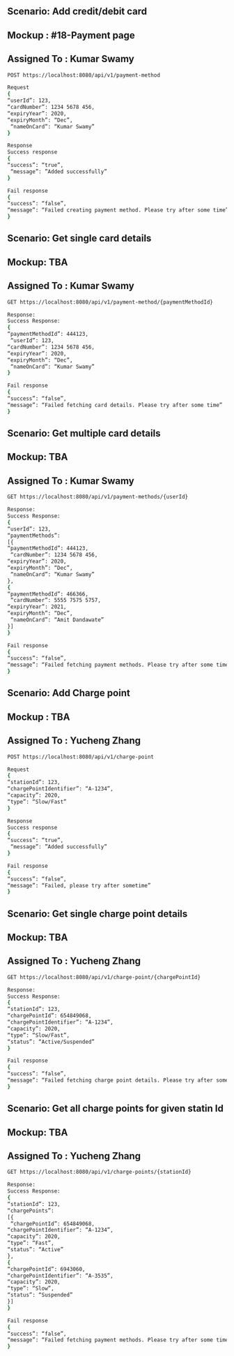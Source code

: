 ## Scenario: Add credit/debit card 
## Mockup : #18-Payment page
## Assigned To : Kumar Swamy

```bash
POST https://localhost:8080/api/v1/payment-method 

Request
{
“userId”: 123,
“cardNumber”: 1234 5678 456,
“expiryYear”: 2020,
“expiryMonth”: “Dec”, 
 “nameOnCard”: “Kumar Swamy”
}

Response
Success response
{
“success”: “true”,
 “message”: ”Added successfully”
}

Fail response
{
“success”: “false”,
“message”: “Failed creating payment method. Please try after some time”
}
```

## Scenario: Get single card details
## Mockup: TBA
## Assigned To : Kumar Swamy

```bash
GET https://localhost:8080/api/v1/payment-method/{paymentMethodId}

Response:
Success Response:
{
“paymentMethodId”: 444123, 
 “userId”: 123,
“cardNumber”: 1234 5678 456,
“expiryYear”: 2020,
“expiryMonth”: “Dec”, 
 “nameOnCard”: “Kumar Swamy”
}

Fail response
{
“success”: “false”,
“message”: “Failed fetching card details. Please try after some time”
}
```

## Scenario: Get multiple card details 
## Mockup: TBA
## Assigned To : Kumar Swamy

```bash
GET https://localhost:8080/api/v1/payment-methods/{userId}

Response:
Success Response:
{
“userId”: 123,
“paymentMethods”:
[{
“paymentMethodId”: 444123, 
 “cardNumber”: 1234 5678 456,
“expiryYear”: 2020,
“expiryMonth”: “Dec”, 
 “nameOnCard”: “Kumar Swamy”
},
{
“paymentMethodId”: 466366, 
 “cardNumber”: 5555 7575 5757,
“expiryYear”: 2021,
“expiryMonth”: “Dec”, 
 “nameOnCard”: “Amit Dandawate”
}]
}

Fail response
{
“success”: “false”,
“message”: “Failed fetching payment methods. Please try after some time”,
}
```


## Scenario: Add Charge point
## Mockup : TBA
## Assigned To : Yucheng Zhang

```bash
POST https://localhost:8080/api/v1/charge-point 

Request
{
“stationId”: 123,
“chargePointIdentifier”: “A-1234”,
“capacity”: 2020,
“type”: “Slow/Fast”
}

Response
Success response
{
“success”: “true”,
 “message”: ”Added successfully”
}

Fail response
{
“success”: “false”,
“message”: “Failed, please try after sometime”
}
```

## Scenario: Get single charge point details
## Mockup: TBA
## Assigned To : Yucheng Zhang

```bash
GET https://localhost:8080/api/v1/charge-point/{chargePointId}

Response:
Success Response:
{
“stationId”: 123,
“chargePointId”: 654849068,
“chargePointIdentifier”: “A-1234”,
“capacity”: 2020,
“type”: “Slow/Fast”,
“status”: “Active/Suspended”
}

Fail response
{
“success”: “false”,
“message”: “Failed fetching charge point details. Please try after some time”
}
```

## Scenario: Get all charge points for given statin Id 
## Mockup: TBA
## Assigned To : Yucheng Zhang

```bash
GET https://localhost:8080/api/v1/charge-points/{stationId}

Response:
Success Response:
{
“stationId”: 123,
“chargePoints”:
[{
 “chargePointId”: 654849068,
“chargePointIdentifier”: “A-1234”,
“capacity”: 2020,
“type”: “Fast”,
“status”: “Active”
},
{
“chargePointId”: 6943060,
“chargePointIdentifier”: “A-3535”,
“capacity”: 2020,
“type”: “Slow”,
“status”: “Suspended”
}]
}

Fail response
{
“success”: “false”,
“message”: “Failed fetching payment methods. Please try after some time”,
}
```
